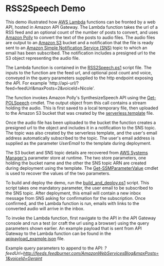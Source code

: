 # RSS2Speech Demo

This demo illustrated how [AWS Lambda](https://aws.amazon.com/lambda) functions can be fronted by a web API, hosted in Amazon API Gateway. The Lambda function takes the url of a RSS feed and an optional count of the number of posts to convert, and uses [Amazon Polly](https://aws.amazon.com/polly) to convert the text of the posts to audio files. The audio files are output to an [Amazon S3](https://aws.amazon.com/s3) bucket and a notification that the file is ready sent to an [Amazon Simple Notification Service (SNS)](https://aws.amazon.com/sns) topic to which an email has been subscribed. The notification includes a presigned url to the S3 object representing the audio file.

The Lambda function is contained in the [RSS2Speech.ps1](./RSS2Speech.ps1) script file. The inputs to the function are the feed url, and optional post count and voice, conveyed in the query parameters supplied to the http endpoint exposing the API. For example 'http://api-url/?feed=feedUrl&maxPosts=2&voiceId=Nicole'.

The function invokes Amazon Polly's SynthesizeSpeech API using the [Get-POLSpeech](https://docs.aws.amazon.com/powershell/latest/reference/index.html?page=Get-POLSpeech.html&tocid=Get-POLSpeech) cmdlet. The output object from this call contains a stream holding the audio. This is first saved to a local temporary file, then uploaded to the Amazon S3 bucket that was created by the [serverless.template](./serverless.template) file.

Once the audio file has been uploaded to the bucket the function creates a presigned url to the object and includes it in a notification to the SNS topic. The topic was also created by the serverless template, and the user's email address automatically subscribed to the topic. The user's email address is supplied as the parameter *UserEmail* to the template during deployment.

The S3 bucket and SNS topic details are recovered from [AWS Systems Manager's](https://aws.amazon.com/systems-manager/) parameter store at runtime. The two store parameters, one holding the bucket name and the other the SNS topic ARN are created during deployment using the template. The [Get-SSMParameterValue](https://docs.aws.amazon.com/powershell/latest/reference/index.html?page=Get-SSMParameterValue.html&tocid=Get-SSMParameterValue) cmdlet is used to recover the values of the two parameters.

To build and deploy the demo, run the [build_and_deploy.ps1](./build_and_deploy.ps1) script. This script takes one mandatory parameter, the user email to be subscribed to the SNS topic. After deployment, this email will contain a new inbox message from SNS asking for confirmation for the subscription. Once confirmed, and the Lambda function is run, emails with links to the converted audio will arrive in the inbox.

To invoke the Lambda function, first navigate to the API in the API Gateway console and run a test (or craft the url using a browser) using the query parameters shown earlier. An example payload that is sent from API Gateway to the Lambda function can be found in the [apipayload_example.json](./apipayload_example.json) file.

Example query parameters to append to the API: *?feedUrl=http://feeds.feedburner.com/AmazonWebServicesBlog&maxPosts=1&voiceId=Geraint*
